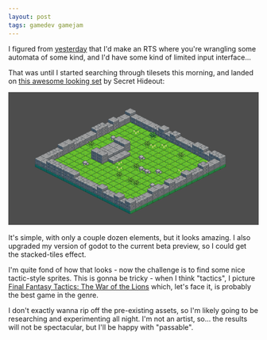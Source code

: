 ```yaml
---
layout: post
tags: gamedev gamejam
---
```


I figured from [yesterday](/2024/07/06/The-Iron-Throne) that I'd make an RTS where you're wrangling some automata of some kind, and I'd have some kind of limited input interface...

That was until I started searching through tilesets this morning, and landed on [this awesome looking set](https://secrethideout.itch.io/iso-tactics-tileset-isometric-level-kit) by Secret Hideout:

![iron throne altar](/assets/2024-07-07-iron-throne-altar.png)

It's simple, with only a couple dozen elements, but it looks amazing. I also upgraded my version of godot to the current beta preview, so I could get the stacked-tiles effect.

I'm quite fond of how that looks - now the challenge is to find some nice tactic-style sprites. This is gonna be tricky - when I think "tactics", I picture [Final Fantasy Tactics: The War of the Lions](https://en.wikipedia.org/wiki/Final_Fantasy_Tactics:_The_War_of_the_Lions) which, let's face it, is probably the best game in the genre.

I don't exactly wanna rip off the pre-existing assets, so I'm likely going to be researching and experimenting all night. I'm not an artist, so... the results will not be spectacular, but I'll be happy with "passable".

